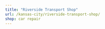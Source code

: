 ```yaml
---
title: "Riverside Transport Shop"
url: /kansas-city/riverside-transport-shop/
shop: car repair
---
```

